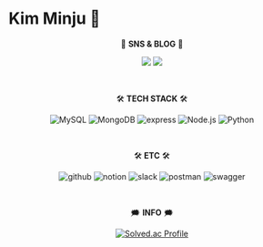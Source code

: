 # Kim Minju 👋
<div align="center">

<!--
**minz-cha/minz-cha** is a ✨ _special_ ✨ repository because its `README.md` (this file) appears on your GitHub profile.

Here are some ideas to get you started:

- 🔭 I’m currently working on ...
- 🌱 I’m currently learning ...
- 👯 I’m looking to collaborate on ...
- 🤔 I’m looking for help with ...
- 💬 Ask me about ...
- 📫 How to reach me: ...
- 😄 Pronouns: ...
- ⚡ Fun fact: ...
-->

📲 **SNS & BLOG** 📲

<a href="https://www.instagram.com/mmmin._.zz/"><img src="https://img.shields.io/badge/Instagram-E4405F?style=flat-square&logo=Instagram&logoColor=white"/></a> <a href="https://velog.io/@minz-cha"><img src="https://img.shields.io/badge/Velog-20C997?style=flat-square&logo=Velog&logoColor=white"/></a>

</br>

🛠️ **TECH STACK** 🛠️

![MySQL](https://img.shields.io/badge/MySQL-4479A1.svg?&style=for-the-badge&logo=MySQL&logoColor=white) 
![MongoDB](https://img.shields.io/badge/MongoDB-47A248.svg?&style=for-the-badge&logo=MongoDB&logoColor=white) 
![express](https://img.shields.io/badge/express-000000.svg?&style=for-the-badge&logo=express&logoColor=white) 
![Node.js](https://img.shields.io/badge/Node.js-339933.svg?&style=for-the-badge&logo=Node.js&logoColor=white) 
![Python](https://img.shields.io/badge/Python-3776AB.svg?&style=for-the-badge&logo=Python&logoColor=yellow) 

<!-- ![typescript](https://img.shields.io/badge/typescript-3178C6.svg?&style=for-the-badge&logo=typescript&logoColor=white) 
![Vue.js](https://img.shields.io/badge/Vue.js-4FC08D.svg?&style=for-the-badge&logo=Vue.js&logoColor=white)  -->

</br>

🛠️ **ETC** 🛠️

![github](https://img.shields.io/badge/github-181717.svg?&style=for-the-badge&logo=github&logoColor=white) 
![notion](https://img.shields.io/badge/notion-000000.svg?&style=for-the-badge&logo=notion&logoColor=white) 
![slack](https://img.shields.io/badge/slack-4A154B.svg?&style=for-the-badge&logo=slack&logoColor=white) 
![postman](https://img.shields.io/badge/postman-FF6C37.svg?&style=for-the-badge&logo=postman&logoColor=white) 
![swagger](https://img.shields.io/badge/swagger-85EA2D.svg?&style=for-the-badge&logo=swagger&logoColor=white) 

</br>

🗯️ **INFO** 🗯️


<!--
[![Minju's GitHub stats](https://github-readme-stats.vercel.app/api?username=minz-cha&theme=tokyonight)](https://github.com/minz-cha/github-readme-stats) 
-->

<!--[![Top Langs](https://github-readme-stats.vercel.app/api/top-langs/?username=minz-cha&langs_count=5&layout=compact&theme=dark)](https://github.com/minz-cha)-->
[![Solved.ac Profile](http://mazassumnida.wtf/api/v2/generate_badge?boj=demin1026)](https://solved.ac/demin1026/) 

</div>
